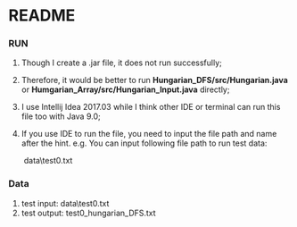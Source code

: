 # README

### RUN

1. Though I create a .jar file, it does not run successfully;

2. Therefore, it would be better to run **Hungarian_DFS/src/Hungarian.java**   or **Humgarian_Array/src/Hungarian_Input.java** directly;

3. I use Intellij Idea 2017.03 while I think other IDE or terminal can run this file too with Java 9.0;

4. If you use IDE to run the file, you need to input the file path and name after the hint. e.g. You can input following file path to run test data: 

   ​						data\test0.txt 

   

### Data

1. test input: data\test0.txt  
2. test output: test0_hungarian_DFS.txt  

